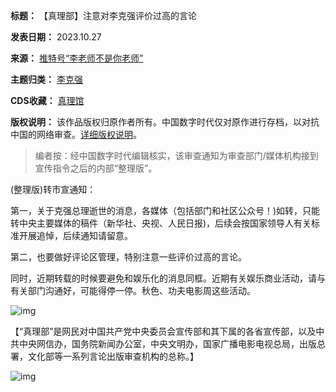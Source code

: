 

**标题：** 【真理部】注意对李克强评价过高的言论  

**发表日期：** 2023.10.27  

**来源：** [推特号“李老师不是你老师”](https://twitter.com/whyyoutouzhele/status/1717817364824154253)  

**主题归类：** [李克强](https://chinadigitaltimes.net/space/李克强)  

**CDS收藏：** [真理馆](https://chinadigitaltimes.net/space/%E7%9C%9F%E7%90%86%E9%A6%86)  

**版权说明：** 该作品版权归原作者所有。中国数字时代仅对原作进行存档，以对抗中国的网络审查。[详细版权说明](https://chinadigitaltimes.net/chinese/copyright)。



> 
> 编者按：经中国数字时代编辑核实，该审查通知为审查部门/媒体机构接到宣传指令之后的内部“整理版”。
> 
> 
> 


(整理版)转市宣通知：


第一，关于克强总理逝世的消息，各媒体（包括部门和社区公众号！)如转，只能转中央主要媒体的稿件（新华社、央视、人民日报)，后续会按国家领导人有关标准开展追悼，后续通知请留意。


第二，也要做好评论区管理，特别注意一些评价过高的言论。


同时，近期转载的时候要避免和娱乐化的消息同框。近期有关娱乐商业活动，请与有关部门沟通好，可能得停一停。秋色、功夫电影周这些活动。


![img](https://chinadigitaltimes.net/chinese/files/2023/10/F9bpyaVXAAE_pUW.jpeg)



【“真理部”是网民对中国共产党中央委员会宣传部和其下属的各省宣传部，以及中共中央网信办，国务院新闻办公室，中央文明办，国家广播电影电视总局，出版总署，文化部等一系列言论出版审查机构的总称。】


![img](https://chinadigitaltimes.net/chinese/files/2011/10/zhenlibu2.jpg)

